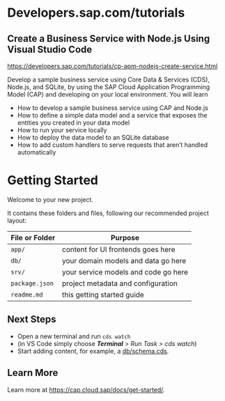 
# Developers.sap.com/tutorials

## Create a Business Service with Node.js Using Visual Studio Code
https://developers.sap.com/tutorials/cp-apm-nodejs-create-service.html

Develop a sample business service using Core Data & Services (CDS), Node.js, and SQLite, by using the SAP Cloud Application Programming Model (CAP) and developing on your local environment.
You will learn
- How to develop a sample business service using CAP and Node.js
- How to define a simple data model and a service that exposes the entities you created in your data model
- How to run your service locally
- How to deploy the data model to an SQLite database
- How to add custom handlers to serve requests that aren’t handled automatically

# Getting Started

Welcome to your new project.

It contains these folders and files, following our recommended project layout:

File or Folder | Purpose
---------|----------
`app/` | content for UI frontends goes here
`db/` | your domain models and data go here
`srv/` | your service models and code go here
`package.json` | project metadata and configuration
`readme.md` | this getting started guide


## Next Steps

- Open a new terminal and run `cds watch` 
- (in VS Code simply choose _**Terminal** > Run Task > cds watch_)
- Start adding content, for example, a [db/schema.cds](db/schema.cds).


## Learn More

Learn more at https://cap.cloud.sap/docs/get-started/.
